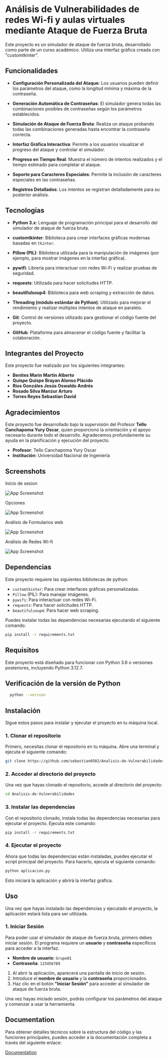 
# Análisis de Vulnerabilidades de redes Wi-fi y aulas virtuales mediante Ataque de Fuerza Bruta


Este proyecto es un simulador de ataque de fuerza bruta, desarrollado como parte de un curso académico. Utiliza una interfaz gráfica creada con "customtkinter".

## Funcionalidades

- **Configuración Personalizada del Ataque**: Los usuarios pueden definir los parámetros del ataque, como la longitud mínima y máxima de la contraseña.

- **Generación Automática de Contraseñas**: El simulador genera todas las combinaciones posibles de contraseñas según los parámetros establecidos.

- **Simulación de Ataque de Fuerza Bruta**: Realiza un ataque probando todas las combinaciones generadas hasta encontrar la contraseña correcta.

- **Interfaz Gráfica Interactiva**: Permite a los usuarios visualizar el progreso del ataque y controlar el simulador.

- **Progreso en Tiempo Real**: Muestra el número de intentos realizados y el tiempo estimado para completar el ataque.

- **Soporte para Caracteres Especiales**: Permite la inclusión de caracteres especiales en las contraseñas.

- **Registros Detallados**: Los intentos se registran detalladamente para su posterior análisis.

## Tecnologías

- **Python 3.x**: Lenguaje de programación principal para el desarrollo del simulador de ataque de fuerza bruta.

- **customtkinter**: Biblioteca para crear interfaces gráficas modernas basadas en `tkinter`.

- **Pillow (PIL)**: Biblioteca utilizada para la manipulación de imágenes (por ejemplo, para mostrar imágenes en la interfaz gráfica).

- **pywifi**: Librería para interactuar con redes Wi-Fi y realizar pruebas de seguridad.

- **requests**: Utilizada para hacer solicitudes HTTP.

- **beautifulsoup4**: Biblioteca para web scraping y extracción de datos.

- **Threading (módulo estándar de Python)**: Utilizado para mejorar el rendimiento y realizar múltiples intentos de ataque en paralelo. 

- **Git**: Control de versiones utilizado para gestionar el código fuente del proyecto.

- **GitHub**: Plataforma para almacenar el código fuente y facilitar la colaboración.

## Integrantes del Proyecto 

Este proyecto fue realizado por los siguientes integrantes:

- **Benites Marin Martin Alberto**
- **Quispe Quispe Brayan Alonso Plácido**
- **Ríos Gonzáles Jesús Oswaldo Andrés**
- **Rosado Silva Manzur Arturo**
- **Torres Reyes Sebastian David**

## Agradecimientos

Este proyecto fue desarrollado bajo la supervisión del Profesor **Tello Canchapoma Yury Oscar**, quien proporcionó la orientación y el apoyo necesario durante todo el desarrollo. Agradecemos profundamente su ayuda en la planificación y ejecución del proyecto.

- **Profesor**: Tello Canchapoma Yury Oscar
- **Institución**: Universidad Nacional de Ingeniería

## Screenshots

Inicio de sesion

![App Screenshot](https://github.com/user-attachments/assets/c0202cee-c3bd-4d52-86eb-4f1f6b5b9f7a)

Opciones

![App Screenshot](https://github.com/user-attachments/assets/53366432-08d6-4cda-94e5-d7b5d50c07f7)

Análisis de Formularios web

![App Screenshot](https://github.com/user-attachments/assets/072dda2a-10fe-45ac-9243-337833addaf5)

Análisis de Redes Wi-fi

![App Screenshot](https://github.com/user-attachments/assets/afc9f905-a5b8-44db-92ac-a963a8fbc686)

## Dependencias

Este proyecto requiere las siguientes bibliotecas de python:

- `customtkinter`: Para crear interfaces gráficas personalizadas.
- `Pillow` (PIL): Para manejar imágenes.
- `pywifi`: Para interactuar con redes Wi-Fi.
- `requests`: Para hacer solicitudes HTTP.
- `beautifulsoup4`: Para hacer web scraping.

Puedes instalar todas las dependencias necesarias ejecutando el siguiente comando:

```bash
pip install -r requirements.txt
```


## Requisitos

Este proyecto está diseñado para funcionar con Python 3.6 o versiones posteriores, incluyendo Python 3.12.7.
## Verificación de la versión de Python

```bash
  python --version
```
## Instalación

Sigue estos pasos para instalar y ejecutar el proyecto en tu máquina local.

### 1. Clonar el repositorio

Primero, necesitas clonar el repositorio en tu máquina. Abre una terminal y ejecuta el siguiente comando:

```bash
git clone https://github.com/sebastian0502/Analisis-de-Vulnerabilidades.git
```

### 2. Acceder al directorio del proyecto

Una vez que hayas clonado el repositorio, accede al directorio del proyecto:

```bash
cd Analisis-de-Vulnerabilidades
```

### 3. Instalar las dependencias

Con el repositorio clonado, instala todas las dependencias necesarias para ejecutar el proyecto. Ejecuta este comando:

```bash
pip install -r requirements.txt
```

### 4. Ejecutar el proyecto

Ahora que todas las dependencias están instaladas, puedes ejecutar el script principal del proyecto. Para hacerlo, ejecuta el siguiente comando:

```bash
python aplicacion.py
```
Esto iniciará la aplicación y abrirá la interfaz gráfica.
## Uso

Una vez que hayas instalado las dependencias y ejecutado el proyecto, la aplicación estará lista para ser utilizada.

### 1. Iniciar Sesión

Para poder usar el simulador de ataque de fuerza bruta, primero debes iniciar sesión. El programa requiere un **usuario** y **contraseña** específicos para acceder a la interfaz.

- **Nombre de usuario**: `Grupo01`
- **Contraseña**: `123456789`

1. Al abrir la aplicación, aparecerá una pantalla de inicio de sesión.
2. Introduce el **nombre de usuario** y la **contraseña** proporcionados.
3. Haz clic en el botón **"Iniciar Sesión"** para acceder al simulador de ataque de fuerza bruta.

Una vez hayas iniciado sesión, podrás configurar los parámetros del ataque y comenzar a usar la herramienta.
## Documentation

Para obtener detalles técnicos sobre la estructura del código y las funciones principales, puedes acceder a la documentación completa a través del siguiente enlace:

[Documentation](https://github.com/user-attachments/files/17966412/Documentacion.docx)

